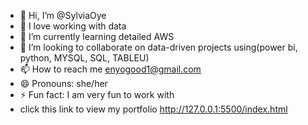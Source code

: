 - 👋 Hi, I’m @SylviaOye
- 👀 I love working with data  
- 🌱 I’m currently learning detailed AWS
- 💞️ I’m looking to collaborate on data-driven projects using(power bi, python, MYSQL, SQL, TABLEU)
- 📫 How to reach me enyogood1@gmail.com 
- 😄 Pronouns: she/her
- ⚡ Fun fact: I am very fun to work with
- click this link to view my portfolio
http://127.0.0.1:5500/index.html

<!---
SylviaOye/SylviaOye is a ✨ special ✨ repository because its `README.md` (this file) appears on your GitHub profile.
You can click the Preview link to take a look at your changes.
--->
